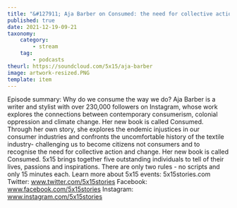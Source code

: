 ```yaml
---
title: "&#127911; Aja Barber on Consumed: the need for collective action and change"
published: true
date: 2021-12-19-09-21
taxonomy:
    category:
        - stream
    tag:
        - podcasts
theurl: https://soundcloud.com/5x15/aja-barber
image: artwork-resized.PNG
template: item
---
```


Episode summary: Why do we consume the way we do? Aja Barber is a writer and stylist with over 230,000 followers on Instagram, whose work explores the connections between contemporary consumerism, colonial oppression and climate change. Her new book is called Consumed. Through her own story, she explores the endemic injustices in our consumer industries and confronts the uncomfortable history of the textile industry- challenging us to become citizens not consumers and to recognise the need for collective action and change. Her new book is called Consumed. 5x15 brings together five outstanding individuals to tell of their lives, passions and inspirations. There are only two rules - no scripts and only 15 minutes each. Learn more about 5x15 events: 5x15stories.com Twitter: www.twitter.com/5x15stories Facebook: www.facebook.com/5x15stories Instagram: www.instagram.com/5x15stories
